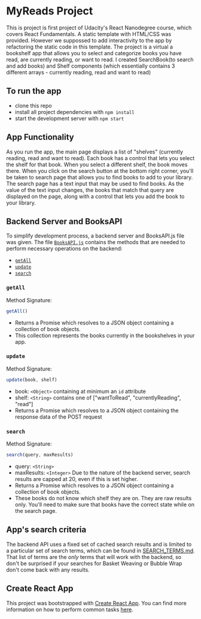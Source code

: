 # MyReads Project

This is project is first project of Udacity's React Nanodegree course, which covers React Fundamentals. A static template with HTML/CSS was provided. However we suppossed to add interactivity to the app by refactoring the static code in this template.
The project is a virtual a bookshelf app that allows you to select and categorize books you have read, are currently reading, or want to read. 
I created SearchBook(to search and add books) and Shelf components (which essentially contains 3 different arrays - currently reading, read and want to read)


## To run the app

* clone this repo
* install all project dependencies with `npm install`
* start the development server with `npm start`

## App Functionality
As you run the app, the main page displays a list of "shelves" (currently reading, read and want to read). Each book has a control that lets you select the shelf for that book. When you select a different shelf, the book moves there. 
When you click on the search button at the bottom right corner, you'll be taken to search page that allows you to find books to add to your library. The search page has a text input that may be used to find books. As the value of the text input changes, the books that match that query are displayed on the page, along with a control that lets you add the book to your library. 


## Backend Server and BooksAPI

To simplify development process, a backend server and BooksAPI.js file was given. The file [`BooksAPI.js`](src/BooksAPI.js) contains the methods that are needed to perform necessary operations on the backend:

* [`getAll`](#getall)
* [`update`](#update)
* [`search`](#search)

### `getAll`

Method Signature:

```js
getAll()
```

* Returns a Promise which resolves to a JSON object containing a collection of book objects.
* This collection represents the books currently in the bookshelves in your app.

### `update`

Method Signature:

```js
update(book, shelf)
```

* book: `<Object>` containing at minimum an `id` attribute
* shelf: `<String>` contains one of ["wantToRead", "currentlyReading", "read"]  
* Returns a Promise which resolves to a JSON object containing the response data of the POST request

### `search`

Method Signature:

```js
search(query, maxResults)
```

* query: `<String>`
* maxResults: `<Integer>` Due to the nature of the backend server, search results are capped at 20, even if this is set higher.
* Returns a Promise which resolves to a JSON object containing a collection of book objects.
* These books do not know which shelf they are on. They are raw results only. You'll need to make sure that books have the correct state while on the search page.

## App's search criteria
The backend API uses a fixed set of cached search results and is limited to a particular set of search terms, which can be found in [SEARCH_TERMS.md](SEARCH_TERMS.md). That list of terms are the _only_ terms that will work with the backend, so don't be surprised if your searches for Basket Weaving or Bubble Wrap don't come back with any results.

## Create React App

This project was bootstrapped with [Create React App](https://github.com/facebookincubator/create-react-app). You can find more information on how to perform common tasks [here](https://github.com/facebookincubator/create-react-app/blob/master/packages/react-scripts/template/README.md).



